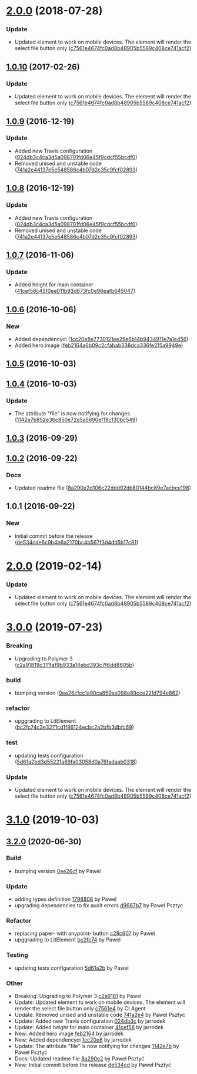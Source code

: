 <a name="2.0.0"></a>
# [2.0.0](https://github.com/advanced-rest-client/file-drop/compare/1.0.9...2.0.0) (2018-07-28)


### Update

* Updated element to work on mobile devices. The element will render the select file button only ([c7561e4674fc0ad8b48905b5589c408ce741acf2](https://github.com/advanced-rest-client/file-drop/commit/c7561e4674fc0ad8b48905b5589c408ce741acf2))



<a name="1.0.10"></a>
## [1.0.10](https://github.com/advanced-rest-client/file-drop/compare/1.0.9...v1.0.10) (2017-02-26)


### Update

* Updated element to work on mobile devices. The element will render the select file button only ([c7561e4674fc0ad8b48905b5589c408ce741acf2](https://github.com/advanced-rest-client/file-drop/commit/c7561e4674fc0ad8b48905b5589c408ce741acf2))



<a name="1.0.9"></a>
## [1.0.9](https://github.com/advanced-rest-client/file-drop/compare/1.0.7...v1.0.9) (2016-12-19)


### Update

* Added new Travis configuration ([024db3c4ca3d5a098701fd06e45f9cdcf55bcdf0](https://github.com/advanced-rest-client/file-drop/commit/024db3c4ca3d5a098701fd06e45f9cdcf55bcdf0))
* Removed unised and unstable code ([741a2e44137e5e548586c4b07d2c35c9fcf02893](https://github.com/advanced-rest-client/file-drop/commit/741a2e44137e5e548586c4b07d2c35c9fcf02893))



<a name="1.0.8"></a>
## [1.0.8](https://github.com/advanced-rest-client/file-drop/compare/1.0.7...v1.0.8) (2016-12-19)


### Update

* Added new Travis configuration ([024db3c4ca3d5a098701fd06e45f9cdcf55bcdf0](https://github.com/advanced-rest-client/file-drop/commit/024db3c4ca3d5a098701fd06e45f9cdcf55bcdf0))
* Removed unised and unstable code ([741a2e44137e5e548586c4b07d2c35c9fcf02893](https://github.com/advanced-rest-client/file-drop/commit/741a2e44137e5e548586c4b07d2c35c9fcf02893))



<a name="1.0.7"></a>
## [1.0.7](https://github.com/advanced-rest-client/file-drop/compare/1.0.6...v1.0.7) (2016-11-06)


### Update

* Added height for main container ([41cef58c45f0ee011b93d873fc0e96eafb645047](https://github.com/advanced-rest-client/file-drop/commit/41cef58c45f0ee011b93d873fc0e96eafb645047))



<a name="1.0.6"></a>
## [1.0.6](https://github.com/advanced-rest-client/file-drop/compare/1.0.5...v1.0.6) (2016-10-06)


### New

* Added dependencyci ([1cc20e8e7730121ee25e6b14b9434911e7a1e456](https://github.com/advanced-rest-client/file-drop/commit/1cc20e8e7730121ee25e6b14b9434911e7a1e456))
* Added hero image ([feb2164a6b09c2cfabab338dca336fe215a9949e](https://github.com/advanced-rest-client/file-drop/commit/feb2164a6b09c2cfabab338dca336fe215a9949e))



<a name="1.0.5"></a>
## [1.0.5](https://github.com/advanced-rest-client/file-drop/compare/1.0.4...v1.0.5) (2016-10-03)




<a name="1.0.4"></a>
## [1.0.4](https://github.com/advanced-rest-client/file-drop/compare/1.0.2...v1.0.4) (2016-10-03)


### Update

* The attribute "file" is now notifying for changes ([1142e7b852e36c850e72e5a5690ef19c130bc549](https://github.com/advanced-rest-client/file-drop/commit/1142e7b852e36c850e72e5a5690ef19c130bc549))



<a name="1.0.3"></a>
## [1.0.3](https://github.com/advanced-rest-client/file-drop/compare/1.0.2...v1.0.3) (2016-09-29)




<a name="1.0.2"></a>
## [1.0.2](https://github.com/advanced-rest-client/file-drop/compare/1.0.1...v1.0.2) (2016-09-22)


### Docs

* Updated readme file ([8a290e2d106c22ddd92db80144bc89e7acbce198](https://github.com/advanced-rest-client/file-drop/commit/8a290e2d106c22ddd92db80144bc89e7acbce198))



<a name="1.0.1"></a>
## 1.0.1 (2016-09-22)


### New

* Initial commit before the release ([de534cde6c9b4b6a2170bc4b567f3d4dd5b17c81](https://github.com/advanced-rest-client/file-drop/commit/de534cde6c9b4b6a2170bc4b567f3d4dd5b17c81))



# [2.0.0](https://github.com/advanced-rest-client/file-drop/compare/1.0.9...2.0.0) (2019-02-14)


### Update

* Updated element to work on mobile devices. The element will render the select file button only ([c7561e4674fc0ad8b48905b5589c408ce741acf2](https://github.com/advanced-rest-client/file-drop/commit/c7561e4674fc0ad8b48905b5589c408ce741acf2))



# [3.0.0](https://github.com/advanced-rest-client/file-drop/compare/1.0.9...3.0.0) (2019-07-23)


### Breaking

* Upgrading to Polymer 3 ([c2a91819c311faf9b933a14ebd393c7f6dd8605b](https://github.com/advanced-rest-client/file-drop/commit/c2a91819c311faf9b933a14ebd393c7f6dd8605b))

### build

* bumping version ([0ee26cfcc1a90ca859ae098e89cce22fd794e862](https://github.com/advanced-rest-client/file-drop/commit/0ee26cfcc1a90ca859ae098e89cce22fd794e862))

### refactor

* upggrading to LitElement ([bc2fc74c3e3271cd1f86124ecbc2a2bfb3dbfc69](https://github.com/advanced-rest-client/file-drop/commit/bc2fc74c3e3271cd1f86124ecbc2a2bfb3dbfc69))

### test

* updating tests configuration ([5d61a2bd3d55221a69fa03058d0a76fadaab0318](https://github.com/advanced-rest-client/file-drop/commit/5d61a2bd3d55221a69fa03058d0a76fadaab0318))

### Update

* Updated element to work on mobile devices. The element will render the select file button only ([c7561e4674fc0ad8b48905b5589c408ce741acf2](https://github.com/advanced-rest-client/file-drop/commit/c7561e4674fc0ad8b48905b5589c408ce741acf2))



# [3.1.0](https://github.com/advanced-rest-client/file-drop/compare/1.0.9...3.1.0) (2019-10-03)



<a name="3.2.0"></a>
## [3.2.0](https://github.com/advanced-rest-client/file-drop/compare/3.0.0...3.2.0) (2020-06-30)

### Build

* bumping version [0ee26cf](https://github.com/advanced-rest-client/file-drop/commit/0ee26cfcc1a90ca859ae098e89cce22fd794e862) by Pawel


### Update

* adding types definition [1798808](https://github.com/advanced-rest-client/file-drop/commit/1798808758167d75f1f1e4eb54b3c14974431911) by Pawel
* upgrading dependencies to fix audit errors [d9667b7](https://github.com/advanced-rest-client/file-drop/commit/d9667b7cd214abb325bd6f330cc5ee0e44c5fca8) by Pawel Psztyc


### Refactor

* replacing paper- with anypoint- button [c28c607](https://github.com/advanced-rest-client/file-drop/commit/c28c607a80a965d2c70bad83eaa7104f8b22d618) by Pawel
* upggrading to LitElement [bc2fc74](https://github.com/advanced-rest-client/file-drop/commit/bc2fc74c3e3271cd1f86124ecbc2a2bfb3dbfc69) by Pawel


### Testing

* updating tests configuration [5d61a2b](https://github.com/advanced-rest-client/file-drop/commit/5d61a2bd3d55221a69fa03058d0a76fadaab0318) by Pawel


### Other

* Breaking: Upgrading to Polymer 3
 [c2a9181](https://github.com/advanced-rest-client/file-drop/commit/c2a91819c311faf9b933a14ebd393c7f6dd8605b) by Pawel
* Update: Updated element to work on mobile devices. The element will render the select file button only
 [c7561e4](https://github.com/advanced-rest-client/file-drop/commit/c7561e4674fc0ad8b48905b5589c408ce741acf2) by CI Agent
* Update: Removed unised and unstable code
 [741a2e4](https://github.com/advanced-rest-client/file-drop/commit/741a2e44137e5e548586c4b07d2c35c9fcf02893) by Pawel Psztyc
* Update: Added new Travis configuration
 [024db3c](https://github.com/advanced-rest-client/file-drop/commit/024db3c4ca3d5a098701fd06e45f9cdcf55bcdf0) by jarrodek
* Update: Added height for main container
 [41cef58](https://github.com/advanced-rest-client/file-drop/commit/41cef58c45f0ee011b93d873fc0e96eafb645047) by jarrodek
* New: Added hero image
 [feb2164](https://github.com/advanced-rest-client/file-drop/commit/feb2164a6b09c2cfabab338dca336fe215a9949e) by jarrodek
* New: Added dependencyci
 [1cc20e8](https://github.com/advanced-rest-client/file-drop/commit/1cc20e8e7730121ee25e6b14b9434911e7a1e456) by jarrodek
* Update: The attribute "file" is now notifying for changes
 [1142e7b](https://github.com/advanced-rest-client/file-drop/commit/1142e7b852e36c850e72e5a5690ef19c130bc549) by Paweł Psztyć
* Docs: Updated readme file
 [8a290e2](https://github.com/advanced-rest-client/file-drop/commit/8a290e2d106c22ddd92db80144bc89e7acbce198) by Paweł Psztyć
* New: Initial commit before the release
 [de534cd](https://github.com/advanced-rest-client/file-drop/commit/de534cde6c9b4b6a2170bc4b567f3d4dd5b17c81) by Paweł Psztyć


